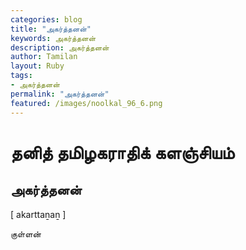 ```yaml
---  
categories: blog  
title: "அகர்த்தனன்"
keywords: அகர்த்தனன்  
description: அகர்த்தனன்
author: Tamilan  
layout: Ruby  
tags:     
- அகர்த்தனன்
permalink: "அகர்த்தனன்"  
featured: /images/noolkal_96_6.png  
--- 
```

# தனித் தமிழகராதிக் களஞ்சியம்
## அகர்த்தனன்

[ akarttaṉaṉ ]  
  
குள்ளன்
